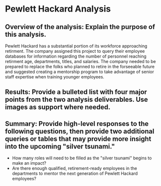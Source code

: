 # Pewlett Hackard Analysis

## Overview of the analysis: Explain the purpose of this analysis.
Pewlett Hackard has a substantial portion of its workforce approaching retirment. The company assigned this project to query their employee databases for information regarding the number of personnel reaching retirment age, departments, titles, and salaries. The company needed to be prepared to replace the folks who planned to retire in the forseeable future and suggested creating a mentorship program to take advantage of senior staff expertise when training younger employees. 

## Results: Provide a bulleted list with four major points from the two analysis deliverables. Use images as support where needed.



## Summary: Provide high-level responses to the following questions, then provide two additional queries or tables that may provide more insight into the upcoming "silver tsunami."
- How many roles will need to be filled as the "silver tsunami" begins to make an impact?
- Are there enough qualified, retirement-ready employees in the departments to mentor the next generation of Pewlett Hackard employees?
